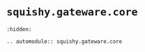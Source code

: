 # `squishy.gateware.core`

```{toctree}
:hidden:

```

```{eval-rst}
.. automodule:: squishy.gateware.core

```
